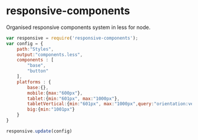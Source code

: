 # responsive-components
Organised responsive components system in less for node.

```js
var responsive = require('responsive-components');
var config = {
    path:"Styles",
    output:"components.less",
    components : [
        "base",
        "button"
    ],
    platforms : {
        base:{},
        mobile:{max:"600px"},
        tablet:{min:"601px", max:"1000px"},
        tabletVertical:{min:"601px", max:"1000px",query:"orientation:vertical"},
        big:{min:"1001px"}
    }
}

responsive.update(config)
```
